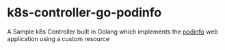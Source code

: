 # k8s-controller-go-podinfo
A Sample k8s Controller built in Golang which implements the [podinfo](https://github.com/stefanprodan/podinfo) web application using a custom resource
